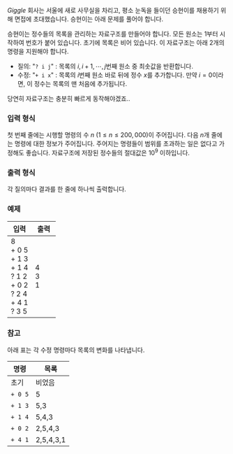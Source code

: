 *Giggle* 회사는 서울에 새로 사무실을 차리고, 평소 눈독을 들이던 승현이를 채용하기 위해 면접에 초대했습니다. 승현이는 아래 문제를 풀어야 합니다.

승현이는 정수들의 목록을 관리하는 자료구조를 만들어야 합니다. 모든 원소는 1부터 시작하여 번호가 붙어 있습니다. 초기에 목록은 비어 있습니다. 이 자료구조는 아래 2개의 명령을 지원해야 합니다.

* 질의: "`? i j`" : 목록의 $i, i+1, \cdots, j$번째 원소 중 최솟값을 반환합니다.
* 수정: "`+ i x`" : 목록의 $i$번째 원소 바로 뒤에 정수 $x$를 추가합니다. 만약 $i = 0$이라면, 이 정수는 목록의 맨 처음에 추가됩니다.

당연히 자료구조는 충분히 빠르게 동작해야겠죠..

### 입력 형식

첫 번째 줄에는 시행할 명령의 수 $n$ ($1 \le n \le 200,000$)이 주어집니다. 다음 $n$개 줄에는 명령에 대한 정보가 주어집니다. 주어지는 명령들이 범위를 초과하는 일은 없다고 가정해도 좋습니다. 자료구조에 저장된 정수들의 절대값은 $10^{9}$ 이하입니다.

### 출력 형식

각 질의마다 결과를 한 줄에 하나씩 출력합니다.

### 예제

<table class='table table-bordered table-condensed'>
 <thead>
  <tr>
   <th style="width: 50%;">입력</th>
   <th style="width: 50%;">출력</th>
  </tr>
 </thead>
 <tbody>
  <tr>
   <td class="code-font">8<br/>
+ 0 5<br/>
+ 1 3<br/>
+ 1 4<br/>
? 1 2<br/>
+ 0 2<br/>
? 2 4<br/>
+ 4 1<br/>
? 3 5</td>
   <td class="code-font">4<br/>
3<br/>
1</td>
  </tr>
 </tbody>
</table>

### 참고

아래 표는 각 수정 명령마다 목록의 변화를 나타냅니다.

|명령|목록|
|----|----|
|초기|비었음|
|<code>+ 0 5</code>|5|
|<code>+ 1 3</code>|5,3|
|<code>+ 1 4</code>|5,4,3|
|<code>+ 0 2</code>|2,5,4,3|
|<code>+ 4 1</code>|2,5,4,3,1|